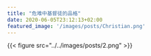 ```yaml
---
title: "危难中基督徒的品格"
date: 2020-06-05T23:12:13+02:00
featured_image: '/images/posts/Christian.png'
---
```

{{< figure src="../../images/posts/2.png" >}}


